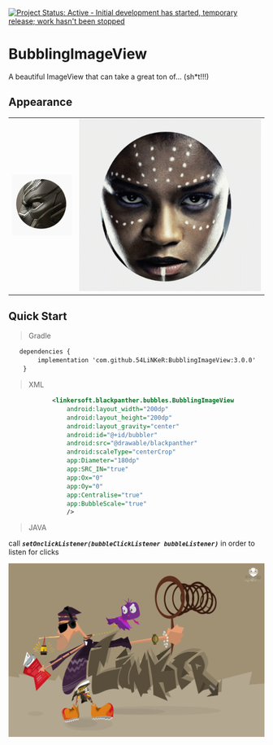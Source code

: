 [![Project Status: Active - Initial development has started, temporary release; work hasn't been stopped ](http://www.repostatus.org/badges/0.1.0/active.svg)](http://www.repostatus.org/#active)

BubblingImageView
=============
A beautiful ImageView that can take a great ton of...        (sh*t!!!)

## Appearance

|   |    |
|:---:| :---:
| ![Demo](shots/appearance.gif) | ![Demo](shots/bubby.gif) |

## Quick Start

> Gradle

```xml
   dependencies {
        implementation 'com.github.54LiNKeR:BubblingImageView:3.0.0'
    }
```

> XML

```xml
            <linkersoft.blackpanther.bubbles.BubblingImageView
                android:layout_width="200dp"
                android:layout_height="200dp"
                android:layout_gravity="center"
                android:id="@+id/bubbler"
                android:src="@drawable/blackpanther"
                android:scaleType="centerCrop"
                app:Diameter="180dp"
                app:SRC_IN="true"
                app:Ox="0"
                app:Oy="0"
                app:Centralise="true"
                app:BubbleScale="true"
                />
```

> JAVA

  call __*`setOnclickListener(bubbleClickListener bubbleListener)`*__ in order to listen for clicks


  ![LiNKeR](https://github.com/54LiNKeR/54LiNKeR.github.io/blob/master/shots/%23LiNKeR.png)
